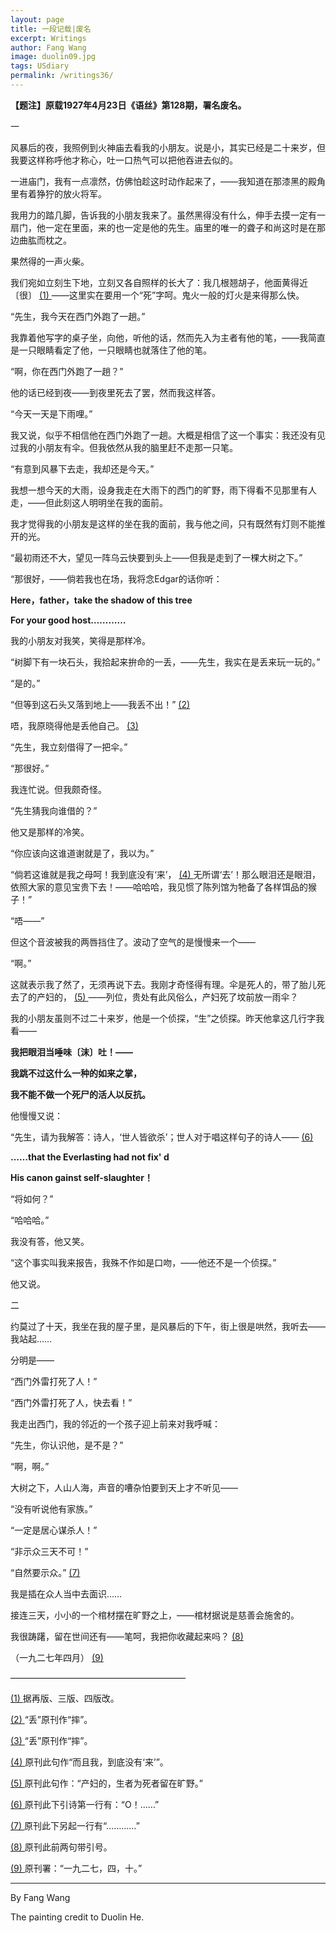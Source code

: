 ```yaml
---
layout: page
title: 一段记载|废名
excerpt: Writings
author: Fang Wang
image: duolin09.jpg
tags: USdiary
permalink: /writings36/
---
```


**【题注】原载1927年4月23日《语丝》第128期，署名废名。**

 一

风暴后的夜，我照例到火神庙去看我的小朋友。说是小，其实已经是二十来岁，但我要这样称呼他才称心，吐一口热气可以把他吞进去似的。

一进庙门，我有一点凛然，仿佛怕趁这时动作起来了，——我知道在那漆黑的殿角里有着狰狞的放火将军。

我用力的踏几脚，告诉我的小朋友我来了。虽然黑得没有什么，伸手去摸一定有一扇门，他一定在里面，来的也一定是他的先生。庙里的唯一的聋子和尚这时是在那边曲肱而枕之。

果然得的一声火柴。

我们宛如立刻生下地，立刻又各自照样的长大了：我几根翘胡子，他面黄得近〔很〕 [(1) ](http://reader.epubee.com/books/mobile/ff/ffa20d6da6270ba6dba38c5e6b585081/text00002.html#filepos0000475897)——这里实在要用一个“死”字呵。鬼火一般的灯火是来得那么快。

“先生，我今天在西门外跑了一趟。”

我靠着他写字的桌子坐，向他，听他的话，然而先入为主者有他的笔，——我简直是一只眼睛看定了他，一只眼睛也就落住了他的笔。

“啊，你在西门外跑了一趟？”

他的话已经到夜——到夜里死去了罢，然而我这样答。

“今天一天是下雨哩。”

我又说，似乎不相信他在西门外跑了一趟。大概是相信了这一个事实：我还没有见过我的小朋友有伞。但我依然从我的脑里赶不走那一只笔。

“有意到风暴下去走，我却还是今天。”

我想一想今天的大雨，设身我走在大雨下的西门的旷野，雨下得看不见那里有人走，——但此刻这人明明坐在我的面前。

我才觉得我的小朋友是这样的坐在我的面前，我与他之间，只有既然有灯则不能推开的光。

“最初雨还不大，望见一阵乌云快要到头上——但我是走到了一棵大树之下。”

“那很好，——倘若我也在场，我将念Edgar的话你听：

**Here，father，take the shadow of this tree**

**For your good host…………**

我的小朋友对我笑，笑得是那样冷。

“树脚下有一块石头，我拾起来拚命的一丢，——先生，我实在是丢来玩一玩的。”

“是的。”

“但等到这石头又落到地上——我丢不出！” [(2)](http://reader.epubee.com/books/mobile/ff/ffa20d6da6270ba6dba38c5e6b585081/text00002.html#filepos0000476053)

唔，我原晓得他是丢他自己。 [(3)](http://reader.epubee.com/books/mobile/ff/ffa20d6da6270ba6dba38c5e6b585081/text00002.html#filepos0000476206)

“先生，我立刻借得了一把伞。”

“那很好。”

我连忙说。但我颇奇怪。

“先生猜我向谁借的？”

他又是那样的冷笑。

“你应该向这谁道谢就是了，我以为。”

“倘若这谁就是我之母呵！我到底没有‘来’， [(4) ](http://reader.epubee.com/books/mobile/ff/ffa20d6da6270ba6dba38c5e6b585081/text00002.html#filepos0000476359)无所谓‘去’！那么眼泪还是眼泪，依照大家的意见宝贵下去！——哈哈哈，我见惯了陈列馆为牠备了各样饵品的猴子！”

“唔——”

但这个音波被我的两唇挡住了。波动了空气的是慢慢来一个——

“啊。”

这就表示我了然了，无须再说下去。我刚才奇怪得有理。伞是死人的，带了胎儿死去了的产妇的， [(5) ](http://reader.epubee.com/books/mobile/ff/ffa20d6da6270ba6dba38c5e6b585081/text00002.html#filepos0000476539)——列位，贵处有此风俗么，产妇死了坟前放一雨伞？

我的小朋友虽则不过二十来岁，他是一个侦探，“生”之侦探。昨天他拿这几行字我看——

**我把眼泪当唾味〔沫〕吐！——**

**我跳不过这什么一种的如来之掌，**

**我不能不做一个死尸的活人以反抗。**

他慢慢又说：

“先生，请为我解答：诗人，‘世人皆欲杀’；世人对于唱这样句子的诗人—— [(6)](http://reader.epubee.com/books/mobile/ff/ffa20d6da6270ba6dba38c5e6b585081/text00002.html#filepos0000476728)

**……that the Everlasting had not fix' d**

**His canon gainst self-slaughter！**

“将如何？”

“哈哈哈。”

我没有答，他又笑。

“这个事实叫我来报告，我殊不作如是口吻，——他还不是一个侦探。”

他又说。

二

约莫过了十天，我坐在我的屋子里，是风暴后的下午，街上很是哄然，我听去——我站起……

分明是——

“西门外雷打死了人！”

“西门外雷打死了人，快去看！”

我走出西门，我的邻近的一个孩子迎上前来对我呼喊：

“先生，你认识他，是不是？”

“啊，啊。”

大树之下，人山人海，声音的嘈杂怕要到天上才不听见——

“没有听说他有家族。”

“一定是居心谋杀人！”

“非示众三天不可！”

“自然要示众。” [(7)](http://reader.epubee.com/books/mobile/ff/ffa20d6da6270ba6dba38c5e6b585081/text00002.html#filepos0000476900)

我是插在众人当中去面识……

接连三天，小小的一个棺材摆在旷野之上，——棺材据说是慈善会施舍的。

我很踌躇，留在世间还有——笔呵，我把你收藏起来吗？ [(8)](http://reader.epubee.com/books/mobile/ff/ffa20d6da6270ba6dba38c5e6b585081/text00002.html#filepos0000477068)

（一九二七年四月） [(9)](http://reader.epubee.com/books/mobile/ff/ffa20d6da6270ba6dba38c5e6b585081/text00002.html#filepos0000477221)

————————————————————

[(1) ](http://reader.epubee.com/books/mobile/ff/ffa20d6da6270ba6dba38c5e6b585081/text00002.html#filepos0000468301)据再版、三版、四版改。

[(2) ](http://reader.epubee.com/books/mobile/ff/ffa20d6da6270ba6dba38c5e6b585081/text00002.html#filepos0000470748)“丢”原刊作“摔”。

[(3) ](http://reader.epubee.com/books/mobile/ff/ffa20d6da6270ba6dba38c5e6b585081/text00002.html#filepos0000470912)“丢”原刊作“摔”。

[(4) ](http://reader.epubee.com/books/mobile/ff/ffa20d6da6270ba6dba38c5e6b585081/text00002.html#filepos0000471598)原刊此句作“而且我，到底没有‘来’”。

[(5) ](http://reader.epubee.com/books/mobile/ff/ffa20d6da6270ba6dba38c5e6b585081/text00002.html#filepos0000472269)原刊此句作：“产妇的，生者为死者留在旷野。”

[(6) ](http://reader.epubee.com/books/mobile/ff/ffa20d6da6270ba6dba38c5e6b585081/text00002.html#filepos0000473213)原刊此下引诗第一行有：“O！……”

[(7) ](http://reader.epubee.com/books/mobile/ff/ffa20d6da6270ba6dba38c5e6b585081/text00002.html#filepos0000475129)原刊此下另起一行有“…………”

[(8) ](http://reader.epubee.com/books/mobile/ff/ffa20d6da6270ba6dba38c5e6b585081/text00002.html#filepos0000475563)原刊此前两句带引号。

[(9) ](http://reader.epubee.com/books/mobile/ff/ffa20d6da6270ba6dba38c5e6b585081/text00002.html#filepos0000475713)原刊署：“一九二七，四，十。”

****

By Fang Wang

The painting credit to Duolin He.
